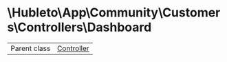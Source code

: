 
# \Hubleto\App\Community\Customers\Controllers\Dashboard
<table class='table-default dense'>
<tr><td>Parent class</td><td><a href="../../../../Erp/Controller">Controller</a></td></tr></table>


